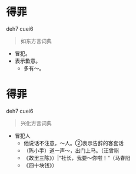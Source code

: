 # 得罪
deh7 cuei6
> 如东方言词典
- 冒犯。
- 表示歉意。
  - 多有～。

# 得罪
deh7 cuei6
> 兴化方言词典
- 冒犯人
  - 他说话不注意，～人。②表示告辞的客套话
  - （陈小手）道一声～，出门上马。（汪曾祺
  - 《故里三陈》）|“社长，我要～你啦！”（马春阳
  - 《四十块钱》）
